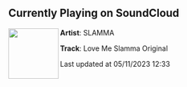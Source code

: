 ## Currently Playing on SoundCloud

[<img align="left" width="100" src="https://i1.sndcdn.com/artworks-29bQBhH3Q8yY3JqL-goqB8Q-t500x500.jpg">](https://soundcloud.com/user-719841332/love-me-slamma-original-m)

**Artist**: SLAMMA 

**Track**: Love Me  Slamma Original

Last updated at 05/11/2023 12:33
